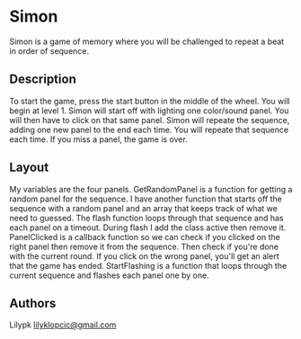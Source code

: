 # Simon 

Simon is a game of memory where you will be challenged to repeat a beat in order of sequence. 

## Description 

To start the game, press the start button in the middle of the wheel. You will begin at level 1. Simon will start off with lighting one color/sound panel. You will then have to click on that same panel. Simon will repeate the sequence, adding one new panel to the end each time. You will repeate that sequence each time. If you miss a panel, the game is over. 

## Layout 

My variables are the four panels. GetRandomPanel is a function for getting a random panel for the sequence. I have another function that starts off the sequence with a random panel and an array that keeps track of what we need to guessed. The flash function loops through that sequence and has each panel on a timeout. During flash I add the class active then remove it. PanelClicked is a callback function so we can check if you clicked on the right panel then remove it from the sequence. Then check if you're done with the current round. If you click on the wrong panel, you'll get an alert that the game has ended. StartFlashing is a function that loops through the current sequence and flashes each panel one by one. 


## Authors 

Lilypk
lilyklopcic@gmail.com 



